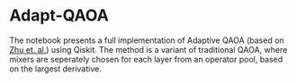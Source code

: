 # Adapt-QAOA
The notebook presents a full implementation of Adaptive QAOA (based on [Zhu et. al.](https://journals.aps.org/prresearch/pdf/10.1103/PhysRevResearch.4.033029)) using Qiskit. The method is a variant of traditional QAOA, where mixers are seperately chosen for each layer from an operator pool, based on the largest derivative.
